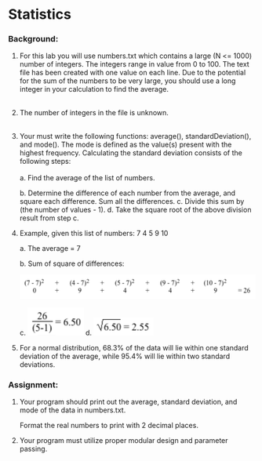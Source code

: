 # Statistics


### Background: 
1. For this lab you will use numbers.txt which contains a large (N <= 1000) 
number of integers. The integers range in value from 0 to 100. The text file has been created with one value on each line. Due to the potential for the sum of the numbers to be very large, you should use a long integer in your calculation to find the average.
<br></br>
3. The number of integers in the file is unknown.
   <br></br>
4. Your must write the following functions: average(), standardDeviation(), and mode().  The mode is defined as the value(s) present with the highest frequency. Calculating the standard deviation consists of the following steps:
<br></br>
	a. Find the average of the list of numbers. </li>
	b. Determine the difference of each number from the average, and square each 
difference. Sum all the differences. </li>
	c. Divide this sum by (the number of values - 1). </li>
	d. Take the square root of the above division result from step c. </li>

5. Example, given this list of numbers: 7 4 5 9 10
   
	a. The average = 7 </li>
	b. Sum of square of differences: 

   ![first](assets/first.png)



	c. ![second](assets/second.PNG)
	d.  ![third](assets/third.PNG)</li>

6. For a normal distribution, 68.3% of the data will lie within one standard deviation of the 
average, while 95.4% will lie within two standard deviations. 

### Assignment: 
1. Your program should print out the average, standard deviation, and mode of the data in numbers.txt.  

	Format the real numbers to print with 2 decimal places. 

2. Your program must utilize proper modular design and parameter passing. 

  
  
